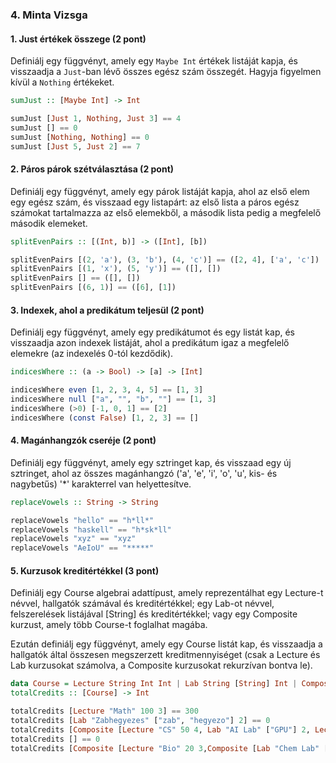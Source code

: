 ### 4. Minta Vizsga

#### 1. Just értékek összege (2 pont)

Definiálj egy függvényt, amely egy `Maybe Int` értékek listáját kapja, és visszaadja a `Just`-ban lévő összes egész szám összegét. Hagyja figyelmen kívül a `Nothing` értékeket.

```haskell
sumJust :: [Maybe Int] -> Int
```

```haskell
sumJust [Just 1, Nothing, Just 3] == 4
sumJust [] == 0
sumJust [Nothing, Nothing] == 0
sumJust [Just 5, Just 2] == 7
```

#### 2. Páros párok szétválasztása (2 pont)

Definiálj egy függvényt, amely egy párok listáját kapja, ahol az első elem egy egész szám, és visszaad egy listapárt: az első lista a páros egész számokat tartalmazza az első elemekből, a második lista pedig a megfelelő második elemeket.

```haskell
splitEvenPairs :: [(Int, b)] -> ([Int], [b])
```

```haskell
splitEvenPairs [(2, 'a'), (3, 'b'), (4, 'c')] == ([2, 4], ['a', 'c'])
splitEvenPairs [(1, 'x'), (5, 'y')] == ([], [])
splitEvenPairs [] == ([], [])
splitEvenPairs [(6, 1)] == ([6], [1])
```

#### 3. Indexek, ahol a predikátum teljesül (2 pont)

Definiálj egy függvényt, amely egy predikátumot és egy listát kap, és visszaadja azon indexek listáját, ahol a predikátum igaz a megfelelő elemekre (az indexelés 0-tól kezdődik).

```haskell
indicesWhere :: (a -> Bool) -> [a] -> [Int]
```

```haskell
indicesWhere even [1, 2, 3, 4, 5] == [1, 3]
indicesWhere null ["a", "", "b", ""] == [1, 3]
indicesWhere (>0) [-1, 0, 1] == [2]
indicesWhere (const False) [1, 2, 3] == []
```

#### 4. Magánhangzók cseréje (2 pont)

Definiálj egy függvényt, amely egy sztringet kap, és visszaad egy új sztringet, ahol az összes magánhangzó ('a', 'e', 'i', 'o', 'u', kis- és nagybetűs) '\*' karakterrel van helyettesítve.

```haskell
replaceVowels :: String -> String
```

```haskell
replaceVowels "hello" == "h*ll*"
replaceVowels "haskell" == "h*sk*ll"
replaceVowels "xyz" == "xyz"
replaceVowels "AeIoU" == "*****"
```

#### 5. Kurzusok kreditértékkel (3 pont)

Definiálj egy Course algebrai adattípust, amely reprezentálhat egy Lecture-t névvel, hallgatók számával és kreditértékkel; egy Lab-ot névvel, felszerelések listájával [String] és kreditértékkel; vagy egy Composite kurzust, amely több Course-t foglalhat magába.

Ezután definiálj egy függvényt, amely egy Course listát kap, és visszaadja a hallgatók által összesen megszerzett kreditmennyiséget (csak a Lecture és Lab kurzusokat számolva, a Composite kurzusokat rekurzívan bontva le).

```haskell
data Course = Lecture String Int Int | Lab String [String] Int | Composite [Course]
totalCredits :: [Course] -> Int
```

```haskell
totalCredits [Lecture "Math" 100 3] == 300
totalCredits [Lab "Zabhegyezes" ["zab", "hegyezo"] 2] == 0
totalCredits [Composite [Lecture "CS" 50 4, Lab "AI Lab" ["GPU"] 2, Lecture "Stats" 30 3]] == 290
totalCredits [] == 0
totalCredits [Composite [Lecture "Bio" 20 3,Composite [Lab "Chem Lab" ["microscope"] 1,Lecture "Math" 40 5]]] == 260
```
